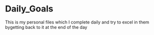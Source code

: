 # Daily_Goals
This is my personal files which I complete daily and try to excel in them bygetting back to it at the end of the day
